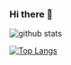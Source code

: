 ### Hi there 👋

<!--
**il-tmfv/il-tmfv** is a ✨ _special_ ✨ repository because its `README.md` (this file) appears on your GitHub profile.

Here are some ideas to get you started:

- 🔭 I’m currently working on ...
- 🌱 I’m currently learning ...
- 👯 I’m looking to collaborate on ...
- 🤔 I’m looking for help with ...
- 💬 Ask me about ...
- 📫 How to reach me: ...
- 😄 Pronouns: ...
- ⚡ Fun fact: ...
-->
![github stats](https://github-readme-stats.vercel.app/api?username=faraquet&show_icons=true&count_private=true)

[![Top Langs](https://github-readme-stats.vercel.app/api/top-langs/?username=faraquet&layout=compact)](https://github.com/anuraghazra/github-readme-stats)

